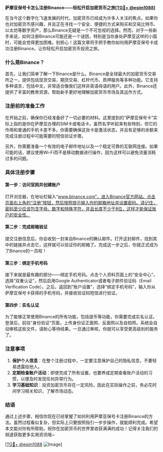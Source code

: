 **萨摩亚保号卡怎么注册Binance——轻松开启加密货币之旅[[TG💪+ @esim1088](https://t.me/s/esim1088)]**

在当今这个数字化飞速发展的时代，加密货币已经成为许多人关注的焦点。如果你也对加密货币感兴趣，并且正在寻找一个安全、便捷的方式来购买和交易比特币、以太坊等数字资产，那么Binance无疑是一个不可忽视的选择。然而，对于一些新手来说，如何注册Binance可能还是一个谜团，特别是当你身处萨摩亚这样的小国时，可能会觉得更加困难。别担心！这篇文章将手把手教你如何用萨摩亚保号卡成功注册Binance，让你轻松开启加密货币投资之旅。

### 什么是Binance？

首先，让我们简单了解一下Binance是什么。Binance是全球最大的加密货币交易所之一，提供包括现货交易、期货交易、杠杆代币、质押服务等多种功能。它支持多种语言，包括中文，非常适合像我们这样非英语母语的用户。此外，Binance还提供了丰富的教育资源，帮助新手更好地理解加密货币市场及其运作方式。

### 注册前的准备工作

在开始之前，确保你已经准备好了一切必要的材料。这里提到的“萨摩亚保号卡”实际上指的是你在萨摩亚办理的SIM卡或电话卡。虽然名字听起来有些特别，但它的作用和普通的手机卡差不多。你需要确保这张卡是激活状态，并且有足够的余额来完成注册过程中可能需要的短信验证步骤。

另外，你需要准备一个有效的电子邮件地址以及一个稳定可靠的互联网连接。如果可能的话，建议使用Wi-Fi而不是移动数据进行操作，因为这样可以避免流量消耗过多的问题。

### 具体注册步骤

#### 第一步：访问官网并创建账户

打开浏览器，在地址栏输入“www.binance.com”，进入Binance官方网站。点击页面右上角的“注册”按钮，然后按照提示输入你的邮箱地址并设置密码。请记住，密码至少应该包含字母、数字和特殊字符，并且长度不少于8位，这样才能保证账户的安全性。

#### 第二步：完成邮箱验证

提交注册信息后，你会收到一封来自Binance的确认邮件。打开这封邮件，找到其中的链接并点击它，这样就可以验证你的邮箱了。完成这一步之后，你就正式成为了Binance的一员啦！

#### 第三步：绑定手机号码

接下来就是最有趣的部分——绑定手机号码。点击个人资料页面上的“安全中心”，选择“双重认证”，然后启用Google Authenticator或者电子邮件验证码（Email Verification Code）。之后，返回到“账户设置”，选择“绑定手机号码”，输入你从萨摩亚保号卡获得的手机号码，并接收验证码短信进行验证。

#### 第四步：实名认证

为了能够正常使用Binance的所有功能，包括提币等功能，你需要完成实名认证。登录后，前往“身份验证”页面，上传身份证正面照、反面照以及自拍照。系统会自动审核这些文件，请耐心等待结果。一旦通过审核，你就可以享受更高级别的服务了。

### 注意事项

1. **保护个人信息**：在整个注册过程中，一定要注意保护自己的隐私信息，不要轻易透露给他人。
2. **定期检查账户活动**：即使完成了所有设置，也要养成定期查看账户活动的习惯，以便及时发现任何异常行为。
3. **学习基础知识**：投资加密货币存在一定风险，因此在实际操作之前，务必花时间学习相关知识，了解市场动态。

### 结语

通过上述步骤，相信你现在已经掌握了如何利用萨摩亚保号卡注册Binance的方法。虽然过程看似复杂，但实际上只要按照指引一步步操作，就能顺利完成。希望本文能对你有所帮助，祝你在加密货币的世界里收获满满的成功！记得关注我们的频道获取更多实用资讯哦~

[[TG💪+ @esim1088](https://t.me/s/esim1088) ![Image](https://i.postimg.cc/4NQfJmqS/Snipaste-2025-05-13-00-14-12.png)]